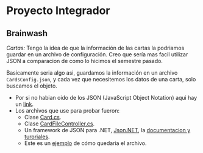 # Proyecto Integrador
## Brainwash

*Cartas:* Tengo la idea de que la información de las cartas la podriamos guardar en un archivo de configuración. Creo que sería mas facil utilizar JSON a comparacion de como lo hicimos el semestre pasado.

Basicamente seria algo asi, guardamos la información en un archivo `CardsConfig.json`, y cada vez que necesitemos los datos de una carta, solo buscamos el objeto.

- Por si no habian oido de los JSON (JavaScript Object Notation) aqui hay un [link](https://geekytheory.com/json-i-que-es-y-para-que-sirve-json/).
- Los archivos que use para probar fueron:
	- Clase [Card.cs](PI/PI/PI/Models/Card.cs).
	- Clase [CardFileController.cs](PI/PI/PI/Controllers/CardFileController.cs).
	- Un framework de JSON para .NET, [Json.NET](https://www.newtonsoft.com/json),
		la [documentacion y turoriales](https://www.newtonsoft.com/json/help/html/DeserializeWithJsonSerializerFromFile.htm).
	- Este es un [ejemplo](PI/PI/PI/JSONTest.json) de cómo quedaria el archivo.
